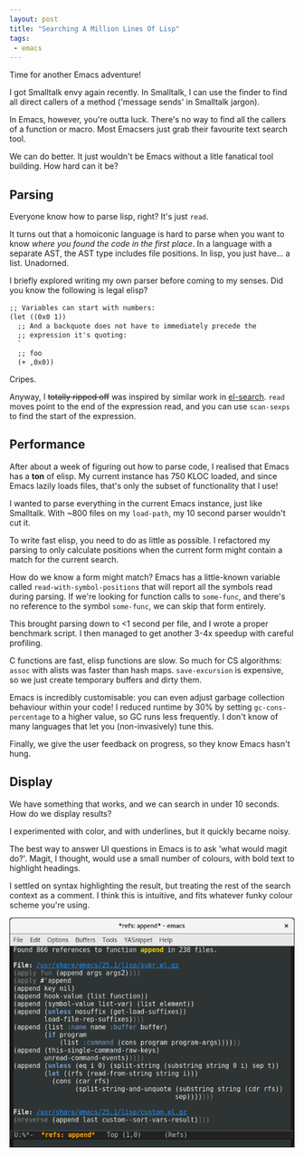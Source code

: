 ```yaml
--- 
layout: post
title: "Searching A Million Lines Of Lisp"
tags:
 - emacs
---
```


Time for another Emacs adventure!

I got Smalltalk envy again recently. In Smalltalk, I can use the
finder to find all direct callers of a method ('message sends' in
Smalltalk jargon).

In Emacs, however, you're outta luck. There's no way to find all the
callers of a function or macro. Most Emacsers just grab their
favourite text search tool.

We can do better. It just wouldn't be Emacs without a litle fanatical
tool building. How hard can it be?

## Parsing

Everyone know how to parse lisp, right? It's just `read`.

It turns out that a homoiconic language is hard to parse when you want
to know *where you found the code in the first place*. In a language
with a separate AST, the AST type includes file positions. In
lisp, you just have... a list. Unadorned.

I briefly explored writing my own parser before coming to my
senses. Did you know the following is legal elisp?

```
;; Variables can start with numbers:
(let ((0x0 1))
  ;; And a backquote does not have to immediately precede the
  ;; expression it's quoting:
  `
  ;; foo
  (+ ,0x0))
```

Cripes.

Anyway, I ~~totally ripped off~~ was inspired by similar work in
[el-search](https://elpa.gnu.org/packages/el-search.html). `read`
moves point to the end of the expression read, and you can use
`scan-sexps` to find the start of the expression.

## Performance

After about a week of figuring out how to parse code, I realised that
Emacs has a **ton** of elisp. My current instance has 750 KLOC loaded,
and since Emacs lazily loads files, that's only the subset of
functionality that I use!

I wanted to parse everything in the current Emacs instance, just like
Smalltalk. With ~800 files on my `load-path`, my 10 second parser
wouldn't cut it.

To write fast elisp, you need to do as little as possible. I
refactored my parsing to only calculate positions when the current
form might contain a match for the current search.

How do we know a form might match? Emacs has a little-known variable
called `read-with-symbol-positions` that will report all the symbols
read during parsing. If we're looking for function calls to
`some-func`, and there's no reference to the symbol `some-func`, we
can skip that form entirely.

This brought parsing down to <1 second per file, and I wrote a proper
benchmark script. I then managed to get another 3-4x speedup with
careful profiling. 

C functions are fast, elisp functions are slow. So
much for CS algorithms: `assoc` with alists was faster than hash
maps. `save-excursion` is expensive, so we just create temporary
buffers and dirty them.

Emacs is incredibly customisable: you can even adjust garbage
collection behaviour within your code! I reduced runtime by 30% by
setting `gc-cons-percentage` to a higher value, so GC runs less
frequently. I don't know of many languages that let you
(non-invasively) tune this.

Finally, we give the user feedback on progress, so they know Emacs
hasn't hung.

## Display

We have something that works, and we can search in under 10
seconds. How do we display results?

I experimented with color, and with underlines, but it quickly became
noisy.

The best way to answer UI questions in Emacs is to ask 'what would
magit do?'. Magit, I thought, would use a small number of colours,
with bold text to highlight headings.

I settled on syntax highlighting the result, but treating the rest of
the search context as a comment. I think this is intuitive, and fits
whatever funky colour scheme you're using.

<img src="/assets/refs_screenshot.png">
